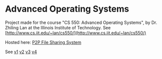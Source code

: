 # Advanced Operating Systems

Project made for the course "CS 550: Advanced Operating Systems", by Dr. Zhiling Lan at the Illinois Institute of Technology.
See [http://www.cs.iit.edu/~lan/cs550/](http://www.cs.iit.edu/~lan/cs550/)

Hosted here: [P2P File Sharing System](https://github.com/remi-blaise/P2P-File-Sharing-System)

See
[v1](https://github.com/remi-blaise/P2P-File-Sharing-System/tree/v1)
[v2](https://github.com/remi-blaise/P2P-File-Sharing-System/tree/v2)
[v3](https://github.com/remi-blaise/P2P-File-Sharing-System/tree/v3)
[v4](https://github.com/remi-blaise/P2P-File-Sharing-System/tree/v4)
